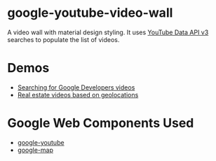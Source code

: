google-youtube-video-wall
===

A video wall with material design styling. It uses [YouTube Data API v3](https://developers.google.com/youtube/v3/)
searches to populate the list of videos.

Demos
===
- [Searching for Google Developers videos](http://googlewebcomponents.github.io/demos/google-youtube-video-wall/demo.html)
- [Real estate videos based on geolocations](http://googlewebcomponents.github.io/demos/google-youtube-video-wall/demo_map.html)

Google Web Components Used
===
- [google-youtube](https://github.com/GoogleWebComponents/google-youtube)
- [google-map](https://github.com/GoogleWebComponents/google-map)
